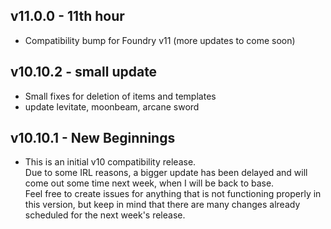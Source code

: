 ## v11.0.0 <hl> - 11th hour
  - Compatibility bump for Foundry v11 (more updates to come soon)

## v10.10.2 <hl> - small update
  - Small fixes for deletion of items and templates
  - update levitate, moonbeam, arcane sword

## v10.10.1 <hl> - New Beginnings
- This is an initial v10 compatibility release. <br>Due to some IRL reasons, a bigger update has been delayed and will come out some time next week, when I will be back to base.<br>
Feel free to create issues for anything that is not functioning properly in this version, but keep in mind that there are many changes already scheduled for the next week's release.
